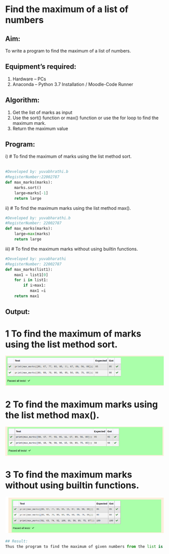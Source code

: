 # Find the maximum of a list of numbers
## Aim:
To write a program to find the maximum of a list of numbers.
## Equipment’s required:
1.	Hardware – PCs
2.	Anaconda – Python 3.7 Installation / Moodle-Code Runner
## Algorithm:
1.	Get the list of marks as input
2.	Use the sort() function or max() function or use the for loop to find the maximum mark.
3.	Return the maximum value
## Program:

i)	# To find the maximum of marks using the list method sort.
```Python

#Developed by: yuvabhrathi.b
#RegisterNumber:22002787 
def max_marks(marks):
    marks.sort()
    large=marks[-1]
    return large

```

ii)	# To find the maximum marks using the list method max().
```Python
#Developed by: yuvabharathi.b
#RegisterNumber: 22002787
def max_marks(marks):
    large=max(marks)
    return large


```

iii) # To find the maximum marks without using builtin functions.
```Python
#Developed by: yuvabharathi
#RegisterNumber: 22002787
def max_marks(list1):
    max1 = list1[0]
    for i in list1:
        if i>max1:
           max1 =i
    return max1 


```

## Output:
# 1 To find the maximum of marks using the list method sort.
![output](/q1.png)

# 2 To find the maximum marks using the list method max().
![output](/q2.png)

# 3 To find the maximum marks without using builtin functions.
![output](/q3.png)
```Python
## Result:
Thus the program to find the maximum of given numbers from the list is written and verified using python programming.